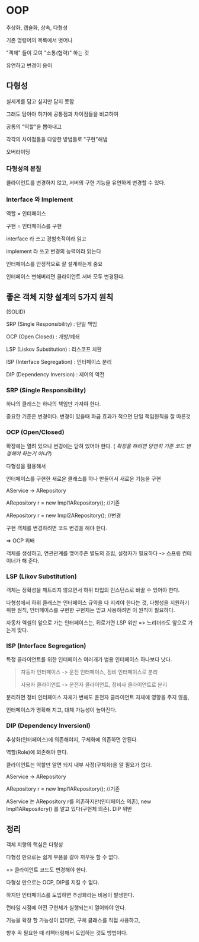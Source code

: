 # OOP

추상화, 캡슐화, 상속, 다형성

기존 명령어의 목록에서 벗어나 

"객체" 들이 모여 "소통(협력)" 하는 것

유연하고 변경이 용이



## 다형성

실세계를 담고 싶지만 담지 못함

그래도 담아야 하기에 공통점과 차이점들을 비교하여 

공통의 "역할"을 뽑아내고 

각각의 차이점들을 다양한 방법들로  "구현"해냄

오버라이딩

### 다형성의 본질

클라이언트를 변경하지 않고, 서버의 구현 기능을 유연하게 변경할 수 있다.

### Interface 와 Implement

역할 = 인터페이스

구현 = 인터페이스를 구현



interface 라 쓰고 경험축적이라 읽고

implement 라 쓰고 변경의 능력이라 읽는다



인터페이스를 안정적으로 잘 설계하는게 중요

인터페이스 변해버리면 클라이언트 서버 모두 변경된다.





## 좋은 객체 지향 설계의 5가지 원칙

(SOLID)

SRP (Single Responsibility) : 단일 책임

OCP (Open Closed) : 개방/폐쇄

LSP (Liskov Substitution) : 리스코프 치환

ISP (Interface Segregation) : 인터페이스 분리

DIP (Dependency Inversion) : 제어의 역전





### SRP (Single Responsibility) 

하나의 클래스는 하나의 책임만 가져야 한다.

중요한 기준은 변경이다. 변경이 있을때 파급 효과가 적으면 단일 책임원칙을 잘 따른것

### OCP (Open/Closed)

확장에는 열려 있으나 변경에는 닫혀 있어야 한다. ( _확장을 하려면 당연히 기존 코드 변경해야 하는거 아냐?_)

다형성을 활용해서

인터페이스를 구현한 새로운 클래스를 하나 만들어서 새로운 기능을 구현

AService -> ARepository

 ARepository r = new Impl1ARepository(); //기존

 ARepository r = new Impl2ARepository(); //변경

구현 객체를 변경하려면 코드 변경을 해야 한다. 

=> OCP 위배

객체를 생성하고, 연관관계를 맺어주즌 별도의 조립, 설정자가 필요하다 -> 스프링 컨테이너가 해 준다.



### LSP (Likov Substitution)

객체는 정확성을 깨트리지 않으면서 하위 타입의 인스턴스로 바꿀 수 있어야 한다.

다형성에서 하위 클래스는 인터페이스 규약을 다 지켜야 한다는 것, 다형성을 지원하기 위한 원칙, 인터페이스를 구현한 구현체는 믿고 사용하려면 이 원칙이 필요하다.

자동차 엑셀의 앞으로 가는 인터페이스는, 뒤로가면 LSP 위반 => 느리더라도 앞으로 가는게 맞다.



### ISP (Interface Segregation)

특정 클라이언트를 위한 인터페이스 여러개가 범용 인터페이스 하나보다 낫다.

> 자동차 인터페이스 -> 운전 인터페이스, 정비 인터페이스로 분리
>
> 사용자 클라이언트 -> 운전자 클라이언트, 정비사 클라이언트로 분리  

분리하면 정비 인터페이스 자체가 변해도 운전자 클라이언트 자체에 영향을 주지 않음,

인터페이스가 명확해 지고, 대체 가능성이 높아진다.



### DIP (Dependency Inversionl)

추상화(인터페이스)에 의존해야지, 구체화에 의존하면 안된다.

역할(Role)에 의존해야 한다.

클라이언트는 역할만 알면 되지 내부 사정(구체화)을 알 필요가 없다.



AService -> ARepository

 ARepository r = new Impl1ARepository(); //기존

AService 는 ARepository r를 의존하지만(인터페이스 의존), new Impl1ARepository() 를 알고 있다(구현체 의존). DIP 위반



## 정리

객체 지향의 핵심은 다형성

다형성 만으로는 쉽게 부품을 갈아 끼우듯 할 수 없다.

=> 클라이언트 코드도 변경해야 한다.

다형성 만으로는 OCP, DIP를 지킬 수 없다. 



하지만 인터페이스를 도입하면 추상화라는 비용이 발생한다.

런타임 시점에 어떤 구현체가 실행되는지 열어봐야 안다.

기능을 확장 할 가능성이 없다면, 구체 클래스를 직접 사용하고, 

향후 꼭 필요한 때 리팩터링해서 도입하는 것도 방법이다.